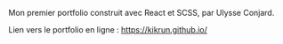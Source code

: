 Mon premier portfolio construit avec React et SCSS, par Ulysse Conjard.

Lien vers le portfolio en ligne : https://kikrun.github.io/
